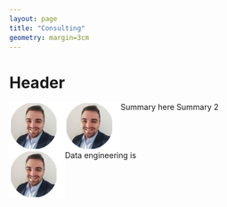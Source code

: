 ```yaml
---
layout: page
title: "Consulting"
geometry: margin=3cm
---
```



# Header
<img src="/images/RL-photo.png" align="left" width="100px"/> 

Summary here
<img src="/images/RL-photo.png" align="left" width="100px"/> 
Summary 2
<br> 

<br clear="left"/>



<img src="/images/RL-photo.png" align="left" width="100px"/> 
Data engineering is 
<br clear="left"/>


